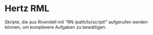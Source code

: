 Hertz RML
========

Skripte, die aus Rivendell mit "RN /path/to/script!" aufgerufen werden können,
um komplexere Aufgaben zu bewältigen.
